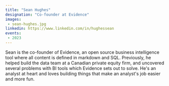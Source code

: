 ```yaml
---
title: "Sean Hughes"
designation: "Co-founder at Evidence"
images:
 - sean-hughes.jpg
linkedin: https://www.linkedin.com/in/hughessean
events:
 - 2023
---
```


Sean is the co-founder of Evidence, an open source business intelligence tool where all content is defined in markdown and SQL. Previously, he helped build the data team at a Canadian private equity firm, and uncovered several problems with BI tools which Evidence sets out to solve. He's an analyst at heart and loves building things that make an analyst's job easier and more fun.